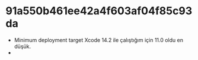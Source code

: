 # 91a550b461ee42a4f603af04f85c93da

- Minimum deployment target Xcode 14.2 ile çalıştığım için 11.0 oldu en düşük.
- 
